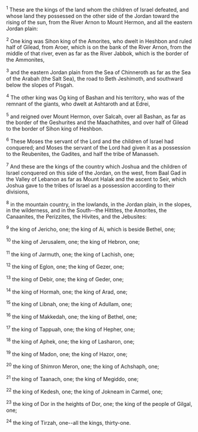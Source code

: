 <sup>1</sup> 
These are the kings of the land whom the children of Israel defeated, and whose land they possessed on the other side of the Jordan toward the rising of the sun, from the River Arnon to Mount Hermon, and all the eastern Jordan plain: 

<sup>2</sup> 
One king was Sihon king of the Amorites, who dwelt in Heshbon and ruled half of Gilead, from Aroer, which is on the bank of the River Arnon, from the middle of that river, even as far as the River Jabbok, which is the border of the Ammonites, 

<sup>3</sup> 
and the eastern Jordan plain from the Sea of Chinneroth as far as the Sea of the Arabah (the Salt Sea), the road to Beth Jeshimoth, and southward below the slopes of Pisgah. 

<sup>4</sup> 
The other king was Og king of Bashan and his territory, who was of the remnant of the giants, who dwelt at Ashtaroth and at Edrei, 

<sup>5</sup> 
and reigned over Mount Hermon, over Salcah, over all Bashan, as far as the border of the Geshurites and the Maachathites, and over half of Gilead to the border of Sihon king of Heshbon. 

<sup>6</sup> 
These Moses the servant of the Lord and the children of Israel had conquered; and Moses the servant of the Lord had given it as a possession to the Reubenites, the Gadites, and half the tribe of Manasseh.

<sup>7</sup> 
And these are the kings of the country which Joshua and the children of Israel conquered on this side of the Jordan, on the west, from Baal Gad in the Valley of Lebanon as far as Mount Halak and the ascent to Seir, which Joshua gave to the tribes of Israel as a possession according to their divisions, 

<sup>8</sup> 
in the mountain country, in the lowlands, in the Jordan plain, in the slopes, in the wilderness, and in the South--the Hittites, the Amorites, the Canaanites, the Perizzites, the Hivites, and the Jebusites: 

<sup>9</sup> 
the king of Jericho, one; the king of Ai, which is beside Bethel, one; 

<sup>10</sup> 
the king of Jerusalem, one; the king of Hebron, one; 

<sup>11</sup> 
the king of Jarmuth, one; the king of Lachish, one; 

<sup>12</sup> 
the king of Eglon, one; the king of Gezer, one; 

<sup>13</sup> 
the king of Debir, one; the king of Geder, one; 

<sup>14</sup> 
the king of Hormah, one; the king of Arad, one; 

<sup>15</sup> 
the king of Libnah, one; the king of Adullam, one; 

<sup>16</sup> 
the king of Makkedah, one; the king of Bethel, one; 

<sup>17</sup> 
the king of Tappuah, one; the king of Hepher, one; 

<sup>18</sup> 
the king of Aphek, one; the king of Lasharon, one; 

<sup>19</sup> 
the king of Madon, one; the king of Hazor, one; 

<sup>20</sup> 
the king of Shimron Meron, one; the king of Achshaph, one; 

<sup>21</sup> 
the king of Taanach, one; the king of Megiddo, one; 

<sup>22</sup> 
the king of Kedesh, one; the king of Jokneam in Carmel, one; 

<sup>23</sup> 
the king of Dor in the heights of Dor, one; the king of the people of Gilgal, one; 

<sup>24</sup> 
the king of Tirzah, one--all the kings, thirty-one.
